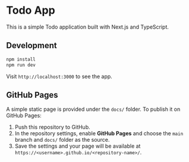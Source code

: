 # Todo App

This is a simple Todo application built with Next.js and TypeScript.

## Development

```bash
npm install
npm run dev
```

Visit `http://localhost:3000` to see the app.

## GitHub Pages

A simple static page is provided under the `docs/` folder. To publish it on GitHub Pages:

1. Push this repository to GitHub.
2. In the repository settings, enable **GitHub Pages** and choose the `main` branch and `docs/` folder as the source.
3. Save the settings and your page will be available at `https://<username>.github.io/<repository-name>/`.

